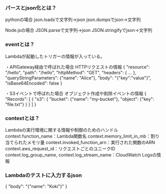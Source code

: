 ### パースとjson化とは？
pythonの場合
json.loadsで文字列→json
json.dumpsでjson→文字列

Node.jsの場合
JSON.parseで文字列→json
JSON.stringifyでjson→文字列

### eventとは？
Lambdaが起動したトリガーの情報が入っている。

・APIGateway経由で呼ばれた場合
HTTPリクエストの情報
{
  "resource": "/hello",
  "path": "/hello",
  "httpMethod": "GET",
  "headers": { ... },
  "queryStringParameters": {"name": "Alice"},
  "body": "{\"key\":\"value\"}",
  "isBase64Encoded": false
}

・S3イベントで呼ばれた場合
オブジェクト作成や削除イベントの情報
{
  "Records": [
    {
      "s3": {
        "bucket": {"name": "my-bucket"},
        "object": {"key": "file.txt"}
      }
    }
  ]
}

### contextとは？
Lambdaの実行環境に関する情報や制御のためのハンドル
context.function_name：Lambda関数名
context.memory_limit_in_mb：割り当てられたメモリ量
context.invoked_function_arn：実行された関数のARN
context.aws_request_id：リクエストごとのユニークID
context.log_group_name, context.log_stream_name：CloudWatch Logsの情報

### Lambdaのテストに入力するjson
{
  "body": "{\"name\": \"Koki\"}"
}
